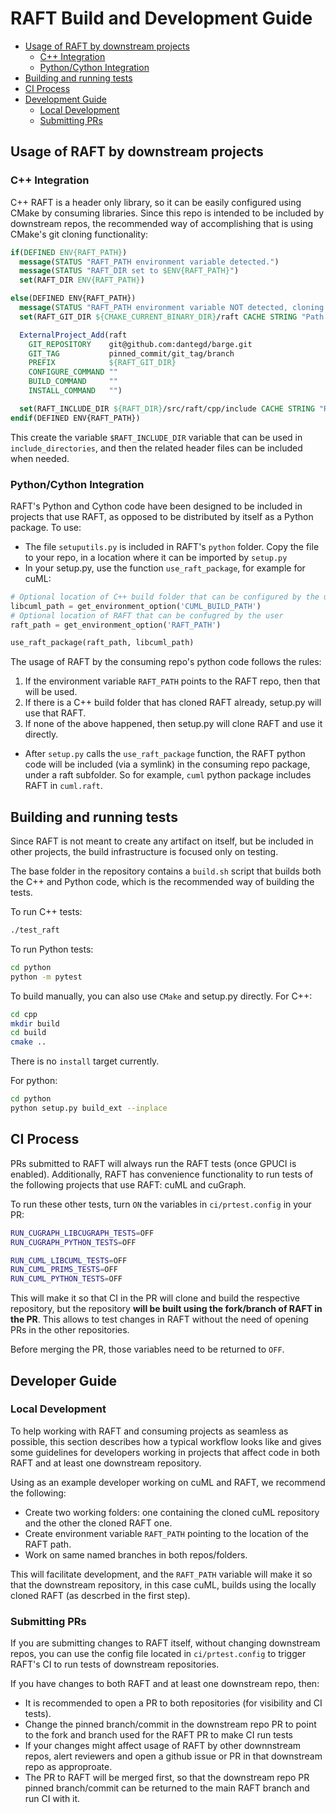 # RAFT Build and Development Guide

- [Usage of RAFT by downstream projects](usage-of-raft-by-downstream-projects)
    - [C++ Integration](c-integration)
    - [Python/Cython Integration](pythoncython-integration)
- [Building and running tests](building-and-running-tests)
- [CI Process](ci-process)
- [Development Guide](developer-guide)
    - [Local Development](local-development)
    - [Submitting PRs](submitting-prs)



## Usage of RAFT by downstream projects

### C++ Integration

C++ RAFT is a header only library, so it can be easily configured using CMake by consuming libraries. Since this repo is intended to be included by downstream repos, the recommended way of accomplishing that is using CMake's git cloning functionality:


```cmake
if(DEFINED ENV{RAFT_PATH})
  message(STATUS "RAFT_PATH environment variable detected.")
  message(STATUS "RAFT_DIR set to $ENV{RAFT_PATH}")
  set(RAFT_DIR ENV{RAFT_PATH})

else(DEFINED ENV{RAFT_PATH})
  message(STATUS "RAFT_PATH environment variable NOT detected, cloning RAFT")
  set(RAFT_GIT_DIR ${CMAKE_CURRENT_BINARY_DIR}/raft CACHE STRING "Path to RAFT repo")

  ExternalProject_Add(raft
    GIT_REPOSITORY    git@github.com:dantegd/barge.git
    GIT_TAG           pinned_commit/git_tag/branch
    PREFIX            ${RAFT_GIT_DIR}
    CONFIGURE_COMMAND ""
    BUILD_COMMAND     ""
    INSTALL_COMMAND   "")

  set(RAFT_INCLUDE_DIR ${RAFT_DIR}/src/raft/cpp/include CACHE STRING "RAFT include variable")
endif(DEFINED ENV{RAFT_PATH})

```

This create the variable `$RAFT_INCLUDE_DIR` variable that can be used in `include_directories`, and then the related header files can be included when needed.

### Python/Cython Integration

RAFT's Python and Cython code have been designed to be included in projects that use RAFT, as opposed to be distributed by itself as a Python package. To use:

- The file `setuputils.py` is included in RAFT's `python` folder. Copy the file to your repo, in a location where it can be imported by `setup.py`
- In your setup.py, use the function `use_raft_package`, for example for cuML:


```python
# Optional location of C++ build folder that can be configured by the user
libcuml_path = get_environment_option('CUML_BUILD_PATH')
# Optional location of RAFT that can be confugred by the user
raft_path = get_environment_option('RAFT_PATH')

use_raft_package(raft_path, libcuml_path)
```

The usage of RAFT by the consuming repo's python code follows the rules:
1. If the environment variable `RAFT_PATH` points to the RAFT repo, then that will be used.
2. If there is a C++ build folder that has cloned RAFT already, setup.py will use that RAFT.
3. If none of the above happened, then setup.py will clone RAFT and use it directly.

- After `setup.py` calls the `use_raft_package` function, the RAFT python code will be included (via a symlink) in the consuming repo package, under a raft subfolder. So for example, `cuml` python package includes RAFT in `cuml.raft`.


## Building and running tests

Since RAFT is not meant to create any artifact on itself, but be included in other projects, the build infrastructure is focused only on testing.

The base folder in the repository contains a `build.sh` script that builds both the C++ and Python code, which is the recommended way of building the tests.

To run C++ tests:

```bash
./test_raft
```

To run Python tests:

```bash
cd python
python -m pytest
```

To build manually, you can also use `CMake` and setup.py directly. For C++:

```bash
cd cpp
mkdir build
cd build
cmake ..
```

There is no `install` target currently.

For python:

```bash
cd python
python setup.py build_ext --inplace
```


## CI Process

PRs submitted to RAFT will always run the RAFT tests (once GPUCI is enabled). Additionally, RAFT has convenience functionality to run tests of the following projects that use RAFT: cuML and cuGraph.

To run these other tests, turn `ON` the variables in `ci/prtest.config` in your PR:

```bash
RUN_CUGRAPH_LIBCUGRAPH_TESTS=OFF
RUN_CUGRAPH_PYTHON_TESTS=OFF

RUN_CUML_LIBCUML_TESTS=OFF
RUN_CUML_PRIMS_TESTS=OFF
RUN_CUML_PYTHON_TESTS=OFF
```

This will make it so that CI in the PR will clone and build the respective repository, but the repository **will be built using the fork/branch of RAFT in the PR**. This allows to test changes in RAFT without the need of opening PRs in the other repositories.

Before merging the PR, those variables need to be returned to `OFF`.


## Developer Guide

### Local Development

To help working with RAFT and consuming projects as seamless as possible, this section describes how a typical workflow looks like and gives some guidelines for developers working in projects that affect code in both RAFT and at least one downstream repository.

Using as an example developer working on cuML and RAFT, we recommend the following:

- Create two working folders: one containing the cloned cuML repository and the other the cloned RAFT one.
- Create environment variable `RAFT_PATH` pointing to the location of the RAFT path.
- Work on same named branches in both repos/folders.

This will facilitate development, and the `RAFT_PATH` variable will make it so that the downstream repository, in this case cuML, builds using the locally cloned RAFT (as descrbed in the first step).

### Submitting PRs

If you are submitting changes to RAFT itself, without changing downstream repos, you can use the config file located in `ci/prtest.config` to trigger RAFT's CI to run tests of downstream repositories.

If you have changes to both RAFT and at least one downstream repo, then:

- It is recommended to open a PR to both repositories (for visibility and CI tests).
- Change the pinned branch/commit in the downstream repo PR to point to the fork and branch used for the RAFT PR to make CI run tests
- If your changes might affect usage of RAFT by other downnstream repos, alert reviewers and open a github issue or PR in that downstream repo as approproate.
- The PR to RAFT will be merged first, so that the downstream repo PR pinned branch/commit can be returned to the main RAFT branch and run CI with it.
